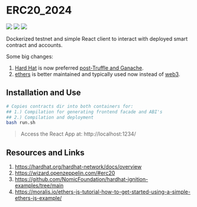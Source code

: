 # ERC20_2024

[![](https://img.shields.io/badge/HardHat-2.25.0-yellow.svg)](https://hardhat.org/docs)
[![](https://img.shields.io/badge/ERC-20-blue.svg)](https://ethereum.org/en/developers/docs/standards/tokens/erc-20/)
[![](https://img.shields.io/badge/React-18.2.0-orange.svg)](https://react.dev/)

Dockerized testnet and simple React client to interact with deployed smart contract and accounts.

Some big changes:

1. [Hard Hat](https://hardhat.org/hardhat-network/docs/overview) is now preferred [post-Truffle and Ganache](https://archive.trufflesuite.com/docs/truffle/how-to/migrate-to-hardhat/).
2. [ethers](https://www.npmjs.com/package/ethers) is better maintained and typically used now instead of [web3](https://www.npmjs.com/package/web3).

## Installation and Use

```bash
# Copies contracts dir into both containers for:
## 1.) Compilation for generating frontend facade and ABI's
## 2.) Compilation and deployment
bash run.sh
```

> Access the React App at: http://localhost:1234/

## Resources and Links

1. https://hardhat.org/hardhat-network/docs/overview
2. https://wizard.openzeppelin.com/#erc20
3. https://github.com/NomicFoundation/hardhat-ignition-examples/tree/main
4. https://moralis.io/ethers-js-tutorial-how-to-get-started-using-a-simple-ethers-js-example/